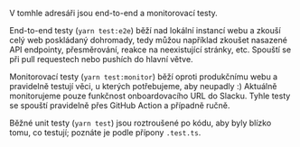 V tomhle adresáři jsou end-to-end a monitorovací testy.

End-to-end testy (`yarn test:e2e`) běží nad lokální instancí webu a zkouší celý web poskládaný dohromady, tedy můžou například zkoušet nasazené API endpointy, přesměrování, reakce na neexistující stránky, etc. Spouští se při pull requestech nebo pushích do hlavní větve.

Monitorovací testy (`yarn test:monitor`) běží oproti produkčnímu webu a pravidelně testují věci, u kterých potřebujeme, aby neupadly :) Aktuálně monitorujeme pouze funkčnost onboardovacího URL do Slacku. Tyhle testy se spouští pravidelně přes GitHub Action a případně ručně.

Běžné unit testy (`yarn test`) jsou roztroušené po kódu, aby byly blízko tomu, co testují; poznáte je podle přípony `.test.ts`.